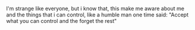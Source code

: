 I'm strange like everyone, but i know that, this make me aware about me and the things that i can control, like a humble man one time said: "Accept what you can control and the forget the rest"
